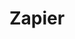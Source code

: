---
blog: https://zapier.com/blog/
colors: "#bbaadd"
facebook: http://www.facebook.com/ZapierApp
font:
  name: Open Sans
  google: https://fonts.google.com/specimen/Open+Sans
github: zapier
guide: https://zapier.com/brand/
images:
- zapier-official.svg
linkedin: http://www.linkedin.com/company/zapier/
logohandle: zapier
sort: zapier
title: Zapier
twitter: zapier
website: https://zapier.com/
wikipedia: https://en.wikipedia.org/wiki/Zapier
youtube: http://www.youtube.com/user/ZapierApp/videos
---